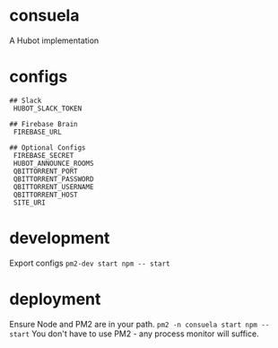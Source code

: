# consuela
A Hubot implementation


# configs

```
## Slack
 HUBOT_SLACK_TOKEN 

## Firebase Brain
 FIREBASE_URL
 
## Optional Configs
 FIREBASE_SECRET
 HUBOT_ANNOUNCE_ROOMS
 QBITTORRENT_PORT
 QBITTORRENT_PASSWORD
 QBITTORRENT_USERNAME
 QBITTORRENT_HOST
 SITE_URI
```

# development
Export configs
`pm2-dev start npm -- start`

# deployment
Ensure Node and PM2 are in your path.
`pm2 -n consuela start npm -- start`
You don't have to use PM2 - any process monitor will suffice.

